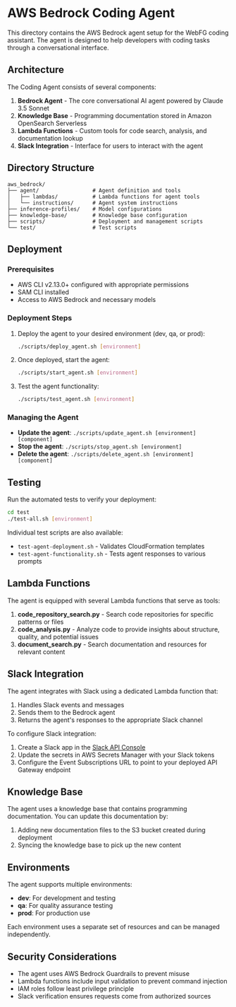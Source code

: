 # AWS Bedrock Coding Agent

This directory contains the AWS Bedrock agent setup for the WebFG coding assistant. The agent is designed to help developers with coding tasks through a conversational interface.

## Architecture

The Coding Agent consists of several components:

1. **Bedrock Agent** - The core conversational AI agent powered by Claude 3.5 Sonnet
2. **Knowledge Base** - Programming documentation stored in Amazon OpenSearch Serverless
3. **Lambda Functions** - Custom tools for code search, analysis, and documentation lookup
4. **Slack Integration** - Interface for users to interact with the agent

## Directory Structure

```
aws_bedrock/
├── agent/                 # Agent definition and tools
│   ├── lambdas/           # Lambda functions for agent tools
│   └── instructions/      # Agent system instructions
├── inference-profiles/    # Model configurations
├── knowledge-base/        # Knowledge base configuration
├── scripts/               # Deployment and management scripts
└── test/                  # Test scripts
```

## Deployment

### Prerequisites

- AWS CLI v2.13.0+ configured with appropriate permissions
- SAM CLI installed
- Access to AWS Bedrock and necessary models

### Deployment Steps

1. Deploy the agent to your desired environment (dev, qa, or prod):

   ```bash
   ./scripts/deploy_agent.sh [environment]
   ```

2. Once deployed, start the agent:

   ```bash
   ./scripts/start_agent.sh [environment]
   ```

3. Test the agent functionality:

   ```bash
   ./scripts/test_agent.sh [environment]
   ```

### Managing the Agent

- **Update the agent**: `./scripts/update_agent.sh [environment] [component]`
- **Stop the agent**: `./scripts/stop_agent.sh [environment]`
- **Delete the agent**: `./scripts/delete_agent.sh [environment] [component]`

## Testing

Run the automated tests to verify your deployment:

```bash
cd test
./test-all.sh [environment]
```

Individual test scripts are also available:
- `test-agent-deployment.sh` - Validates CloudFormation templates
- `test-agent-functionality.sh` - Tests agent responses to various prompts

## Lambda Functions

The agent is equipped with several Lambda functions that serve as tools:

1. **code_repository_search.py** - Search code repositories for specific patterns or files
2. **code_analysis.py** - Analyze code to provide insights about structure, quality, and potential issues
3. **document_search.py** - Search documentation and resources for relevant content

## Slack Integration

The agent integrates with Slack using a dedicated Lambda function that:
1. Handles Slack events and messages
2. Sends them to the Bedrock agent
3. Returns the agent's responses to the appropriate Slack channel

To configure Slack integration:
1. Create a Slack app in the [Slack API Console](https://api.slack.com/apps)
2. Update the secrets in AWS Secrets Manager with your Slack tokens
3. Configure the Event Subscriptions URL to point to your deployed API Gateway endpoint

## Knowledge Base

The agent uses a knowledge base that contains programming documentation. You can update this documentation by:

1. Adding new documentation files to the S3 bucket created during deployment
2. Syncing the knowledge base to pick up the new content

## Environments

The agent supports multiple environments:
- **dev**: For development and testing
- **qa**: For quality assurance testing
- **prod**: For production use

Each environment uses a separate set of resources and can be managed independently.

## Security Considerations

- The agent uses AWS Bedrock Guardrails to prevent misuse
- Lambda functions include input validation to prevent command injection
- IAM roles follow least privilege principle
- Slack verification ensures requests come from authorized sources
